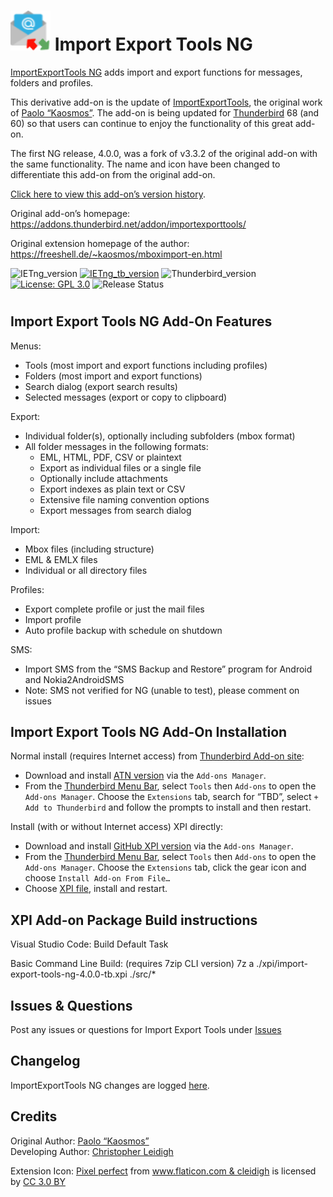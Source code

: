 # ![IETng icon] Import Export Tools NG


[ImportExportTools NG](https://addons.thunderbird.net/addon/importexporttools-ng/) adds import and 
export functions for messages, folders and profiles.

This derivative add-on is the update of [ImportExportTools](https://addons.thunderbird.net/addon/importexporttools/), 
the original work of [Paolo “Kaosmos”](https://addons.thunderbird.net/user/Paolo_Kaosmos/).
The add-on is being updated for [Thunderbird](https://www.thunderbird.net/) 68 (and 60) so that 
users can continue to enjoy the functionality of this great add-on.

The first NG release, 4.0.0, was a fork of v3.3.2 of the original add-on with the same functionality.
The name and icon have been changed to differentiate this add-on from the original add-on.

[Click here to view this add-on’s version history](https://addons.thunderbird.net/addon/importexporttools-ng/versions/).

Original add-on’s homepage:
https://addons.thunderbird.net/addon/importexporttools/

Original extension homepage of the author:
https://freeshell.de/~kaosmos/mboximport-en.html

![IETng_version](https://img.shields.io/badge/version-v4.0.1-darkorange.png?label=ImportExportTools%20NG)
[![IETng_tb_version](https://img.shields.io/badge/version-v4.0.1-blue.png?label=Thunderbird%20Add-On)](https://addons.thunderbird.net/en-US/thunderbird/addon/)
![Thunderbird_version](https://img.shields.io/badge/version-v60.0--69.*-blue.png?label=Thunderbird)
[![License: GPL 3.0](https://img.shields.io/badge/License-GPL%203.0-red.png)](https://opensource.org/licenses/GPL-3.0)
![Release Status](https://img.shields.io/badge/Release%20Status-v4.0.1%20Released-brightgreen.png)
#

## Import Export Tools NG Add-On Features

Menus:
 - Tools (most import and export functions including profiles)
 - Folders (most import and export functions)
 - Search dialog (export search results)
 - Selected messages (export or copy to clipboard)

Export:
 - Individual folder(s), optionally including subfolders (mbox format)
 - All folder messages in the following formats:
   - EML, HTML, PDF, CSV or plaintext
   - Export as individual files or a single file
   - Optionally include attachments
   - Export indexes as plain text or CSV
   - Extensive file naming convention options
   - Export messages from search dialog

Import:
 - Mbox files (including structure)
 - EML & EMLX files
 - Individual or all directory files

Profiles:
 - Export complete profile or just the mail files
 - Import profile
 - Auto profile backup with schedule on shutdown

SMS:
 - Import SMS from the “SMS Backup and Restore” program for Android and Nokia2AndroidSMS
 - Note: SMS not verified for NG (unable to test), please comment on issues

## Import Export Tools NG Add-On Installation
   

Normal install (requires Internet access) from [Thunderbird Add-on site](https://addons.thunderbird.net/):
- Download and install [ATN version](https://addons.thunderbird.net/addon/ImportExportToolsNG/) via the ``Add-ons Manager``.
- From the [Thunderbird Menu Bar](https://support.mozilla.org/en-US/kb/display-thunderbird-menus-and-toolbar), select ``Tools`` then ``Add-ons`` to open the ``Add-ons Manager``. Choose the ``Extensions`` tab, search for “TBD”, select ``+ Add to Thunderbird`` and follow the prompts to install and then restart.

Install (with or without Internet access) XPI directly:
- Download and install [GitHub XPI version](xpi) via the ``Add-ons Manager``.
- From the [Thunderbird Menu Bar](https://support.mozilla.org/en-US/kb/display-thunderbird-menus-and-toolbar), select ``Tools`` then ``Add-ons`` to open the ``Add-ons Manager``. Choose the ``Extensions`` tab, click the gear icon and choose ``Install Add-on From File…``
- Choose [XPI file](xpi), install and restart.

## XPI Add-on Package Build instructions

Visual Studio Code:
 Build Default Task

Basic Command Line Build: (requires 7zip CLI version)
7z a ./xpi/import-export-tools-ng-4.0.0-tb.xpi ./src/*

## Issues & Questions
Post any issues or questions for Import Export Tools under [Issues](https://github.com/thundernest/import-export-tools-ng/issues)

## Changelog
 ImportExportTools NG changes are logged [here](CHANGELOG.md).

## Credits
Original Author: [Paolo “Kaosmos”](https://addons.thunderbird.net/user/Paolo_Kaosmos/)  
Developing Author: [Christopher Leidigh](https://github.com/cleidigh/)  

<html>
<div>Extension Icon: <a href="https://www.flaticon.com/authors/pixel-perfect" title="Pixel perfect">Pixel perfect</a> from <a href="https://www.flaticon.com/"                 title="Flaticon">www.flaticon.com & cleidigh</a> is licensed by <a href="http://creativecommons.org/licenses/by/3.0/"                 title="Creative Commons BY 3.0" target="_blank">CC 3.0 BY</a></div>
</html>

[IETng icon]: rep-resources/images/import-export-tools-ng-icon-64px.png 
